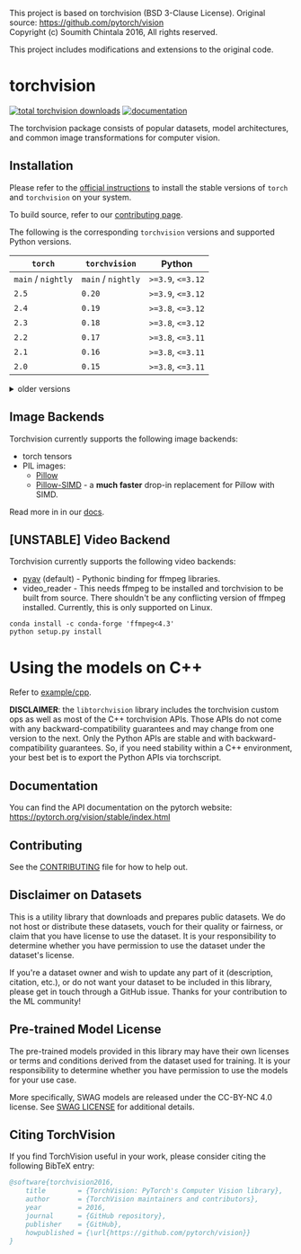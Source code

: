 This project is based on torchvision (BSD 3-Clause License).
Original source: https://github.com/pytorch/vision  
Copyright (c) Soumith Chintala 2016, All rights reserved.

This project includes modifications and extensions to the original code.


# torchvision

[![total torchvision downloads](https://pepy.tech/badge/torchvision)](https://pepy.tech/project/torchvision)
[![documentation](https://img.shields.io/badge/dynamic/json.svg?label=docs&url=https%3A%2F%2Fpypi.org%2Fpypi%2Ftorchvision%2Fjson&query=%24.info.version&colorB=brightgreen&prefix=v)](https://pytorch.org/vision/stable/index.html)

The torchvision package consists of popular datasets, model architectures, and common image transformations for computer
vision.

## Installation

Please refer to the [official
instructions](https://pytorch.org/get-started/locally/) to install the stable
versions of `torch` and `torchvision` on your system.

To build source, refer to our [contributing
page](https://github.com/pytorch/vision/blob/main/CONTRIBUTING.md#development-installation).

The following is the corresponding `torchvision` versions and supported Python
versions.

| `torch`            | `torchvision`      | Python              |
| ------------------ | ------------------ | ------------------- |
| `main` / `nightly` | `main` / `nightly` | `>=3.9`, `<=3.12`   |
| `2.5`              | `0.20`             | `>=3.9`, `<=3.12`   |
| `2.4`              | `0.19`             | `>=3.8`, `<=3.12`   |
| `2.3`              | `0.18`             | `>=3.8`, `<=3.12`   |
| `2.2`              | `0.17`             | `>=3.8`, `<=3.11`   |
| `2.1`              | `0.16`             | `>=3.8`, `<=3.11`   |
| `2.0`              | `0.15`             | `>=3.8`, `<=3.11`   |

<details>
    <summary>older versions</summary>

| `torch` | `torchvision`     | Python                    |
|---------|-------------------|---------------------------|
| `1.13`  | `0.14`            | `>=3.7.2`, `<=3.10`       |
| `1.12`  | `0.13`            | `>=3.7`, `<=3.10`         |
| `1.11`  | `0.12`            | `>=3.7`, `<=3.10`         |
| `1.10`  | `0.11`            | `>=3.6`, `<=3.9`          |
| `1.9`   | `0.10`            | `>=3.6`, `<=3.9`          |
| `1.8`   | `0.9`             | `>=3.6`, `<=3.9`          |
| `1.7`   | `0.8`             | `>=3.6`, `<=3.9`          |
| `1.6`   | `0.7`             | `>=3.6`, `<=3.8`          |
| `1.5`   | `0.6`             | `>=3.5`, `<=3.8`          |
| `1.4`   | `0.5`             | `==2.7`, `>=3.5`, `<=3.8` |
| `1.3`   | `0.4.2` / `0.4.3` | `==2.7`, `>=3.5`, `<=3.7` |
| `1.2`   | `0.4.1`           | `==2.7`, `>=3.5`, `<=3.7` |
| `1.1`   | `0.3`             | `==2.7`, `>=3.5`, `<=3.7` |
| `<=1.0` | `0.2`             | `==2.7`, `>=3.5`, `<=3.7` |

</details>

## Image Backends

Torchvision currently supports the following image backends:

- torch tensors
- PIL images:
    - [Pillow](https://python-pillow.org/)
    - [Pillow-SIMD](https://github.com/uploadcare/pillow-simd) - a **much faster** drop-in replacement for Pillow with SIMD.

Read more in in our [docs](https://pytorch.org/vision/stable/transforms.html).

## [UNSTABLE] Video Backend

Torchvision currently supports the following video backends:

- [pyav](https://github.com/PyAV-Org/PyAV) (default) - Pythonic binding for ffmpeg libraries.
- video_reader - This needs ffmpeg to be installed and torchvision to be built from source. There shouldn't be any
  conflicting version of ffmpeg installed. Currently, this is only supported on Linux.

```
conda install -c conda-forge 'ffmpeg<4.3'
python setup.py install
```

# Using the models on C++

Refer to [example/cpp](https://github.com/pytorch/vision/tree/main/examples/cpp).

**DISCLAIMER**: the `libtorchvision` library includes the torchvision
custom ops as well as most of the C++ torchvision APIs. Those APIs do not come
with any backward-compatibility guarantees and may change from one version to
the next. Only the Python APIs are stable and with backward-compatibility
guarantees. So, if you need stability within a C++ environment, your best bet is
to export the Python APIs via torchscript.

## Documentation

You can find the API documentation on the pytorch website: <https://pytorch.org/vision/stable/index.html>

## Contributing

See the [CONTRIBUTING](CONTRIBUTING.md) file for how to help out.

## Disclaimer on Datasets

This is a utility library that downloads and prepares public datasets. We do not host or distribute these datasets,
vouch for their quality or fairness, or claim that you have license to use the dataset. It is your responsibility to
determine whether you have permission to use the dataset under the dataset's license.

If you're a dataset owner and wish to update any part of it (description, citation, etc.), or do not want your dataset
to be included in this library, please get in touch through a GitHub issue. Thanks for your contribution to the ML
community!

## Pre-trained Model License

The pre-trained models provided in this library may have their own licenses or terms and conditions derived from the
dataset used for training. It is your responsibility to determine whether you have permission to use the models for your
use case.

More specifically, SWAG models are released under the CC-BY-NC 4.0 license. See
[SWAG LICENSE](https://github.com/facebookresearch/SWAG/blob/main/LICENSE) for additional details.

## Citing TorchVision

If you find TorchVision useful in your work, please consider citing the following BibTeX entry:

```bibtex
@software{torchvision2016,
    title        = {TorchVision: PyTorch's Computer Vision library},
    author       = {TorchVision maintainers and contributors},
    year         = 2016,
    journal      = {GitHub repository},
    publisher    = {GitHub},
    howpublished = {\url{https://github.com/pytorch/vision}}
}
```
